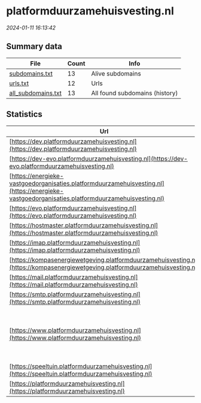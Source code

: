 # platformduurzamehuisvesting.nl
*2024-01-11 16:13:42*
## Summary data


| File       | Count | Info |
|------------|-------|------|
|[subdomains.txt](/data/platformduurzamehuisvesting.nl/subdomains.txt)|13|Alive subdomains|
|[urls.txt](/data/platformduurzamehuisvesting.nl/urls.txt)|12|Urls|
|[all_subdomains.txt](/data/platformduurzamehuisvesting.nl/all_subdomains.txt)|13|All found subdomains (history)|


## Statistics


| Url | SSL | Server | Cookie | HSTS | CSP | XFO | XXP | RP | Tech |Title |
|------------|-------|------|------|------|------|------|------|------|------|------|
|[https://dev.platformduurzamehuisvesting.nl](https://dev.platformduurzamehuisvesting.nl)| |Apache| | | | | | :white_check_mark: |Apache HTTP Server Basic|401 Unauthorized|
|[https://dev-evo.platformduurzamehuisvesting.nl](https://dev-evo.platformduurzamehuisvesting.nl)| |Apache| | | | | | :white_check_mark: |Apache HTTP Server Basic|401 Unauthorized|
|[https://energieke-vastgoedorganisaties.platformduurzamehuisvesting.nl](https://energieke-vastgoedorganisaties.platformduurzamehuisvesting.nl)| |Apache| | | | | | :white_check_mark: |Apache HTTP Server Basic|401 Unauthorized|
|[https://evo.platformduurzamehuisvesting.nl](https://evo.platformduurzamehuisvesting.nl)| |Apache| | | | | | :white_check_mark: |Apache HTTP Server Basic|401 Unauthorized|
|[https://hostmaster.platformduurzamehuisvesting.nl](https://hostmaster.platformduurzamehuisvesting.nl)| |Apache| | | | | | :white_check_mark: |Apache HTTP Server||
|[https://imap.platformduurzamehuisvesting.nl](https://imap.platformduurzamehuisvesting.nl)| |Apache| | | | | | :white_check_mark: |Apache HTTP Server|Welcome!|
|[https://kompasenergiewetgeving.platformduurzamehuisvesting.nl](https://kompasenergiewetgeving.platformduurzamehuisvesting.nl)| |Apache| | | | | | :white_check_mark: |Apache HTTP Server|Platform Duurzam...|
|[https://mail.platformduurzamehuisvesting.nl](https://mail.platformduurzamehuisvesting.nl)| |Apache| | | | | | :white_check_mark: |Apache HTTP Server|Welcome!|
|[https://smtp.platformduurzamehuisvesting.nl](https://smtp.platformduurzamehuisvesting.nl)| |Apache| | | | | | :white_check_mark: |Apache HTTP Server|Welcome!|
|[https://www.platformduurzamehuisvesting.nl](https://www.platformduurzamehuisvesting.nl)| |Apache| | | | | | :white_check_mark: |Apache HTTP Server MySQL PHP Site Kit:1.116.0 Slider Revolution:6.6.19 WordPress:6.4.2 wpBakery|Platform Duurzam...|
|[https://speeltuin.platformduurzamehuisvesting.nl](https://speeltuin.platformduurzamehuisvesting.nl)| |Apache| | | | | | :white_check_mark: |Apache HTTP Server||
|[https://platformduurzamehuisvesting.nl](https://platformduurzamehuisvesting.nl)| |Apache| | | | | | :white_check_mark: |Apache HTTP Server||